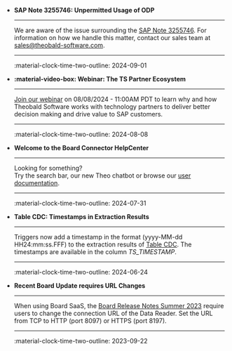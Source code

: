 <div class="grid cards" markdown>


-   **SAP Note 3255746: Unpermitted Usage of ODP**

    ---

    We are aware of the issue surrounding the [SAP Note 3255746](https://me.sap.com/notesLatestChanges/0003255746/E/diff). For information on how we handle this matter, contact our sales team at [sales@theobald-software.com](mailto:sales@theobald-software.com).

    ---

    :material-clock-time-two-outline: 2024-09-01

-   **:material-video-box: Webinar: The TS Partner Ecosystem**

    ---

    [Join our webinar](https://theobald-software.com/en/webinars/partner-ecosystem/) on 08/08/2024 - 11:00AM PDT to learn why and how Theobald Software works with technology partners to deliver better decision making and drive value to SAP customers. 

    ---

    :material-clock-time-two-outline: 2024-08-08

-   **Welcome to the Board Connector HelpCenter**

    ---

    Looking for something? <br>Try the search bar, our new Theo chatbot or browse our [user documentation](documentation/introduction).

    ---

    :material-clock-time-two-outline: 2024-07-31

-   **Table CDC: Timestamps in Extraction Results**

    ---

    Triggers now add a timestamp in the format (yyyy-MM-dd HH24&colon;mm&colon;ss.FFF) to the extraction results of [Table CDC](documentation/table-cdc/index.md). The timestamps are available in the column *TS_TIMESTAMP*.

    ---

    :material-clock-time-two-outline: 2024-06-24

-   **Recent Board Update requires URL Changes**

    ---

    When using Board SaaS, the [Board Release Notes Summer 2023](https://www.boardmanual.com/2021/summer/whats-new-release-notes/2023-summer-release/other-enhancements.htm?rhsearch=sap%20connector&rhhlterm=sap%20connector) require users to change the connection URL of the Data Reader. Set the URL from TCP to HTTP (port 8097) or HTTPS (port 8197).

    ---

    :material-clock-time-two-outline: 2023-09-22

</div>